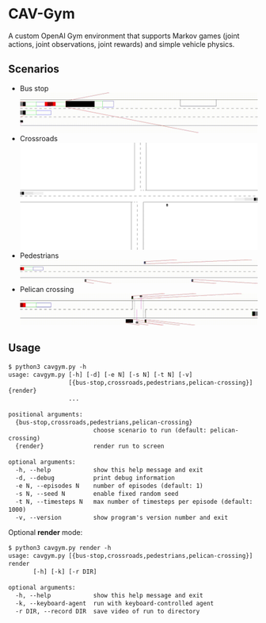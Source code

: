 # CAV-Gym
A custom OpenAI Gym environment that supports Markov games (joint actions, joint observations, joint rewards) and simple vehicle physics.

## Scenarios

- Bus stop
![](demos/bus-stop.gif)
- Crossroads
![](demos/crossroads.gif)
- Pedestrians
![](demos/pedestrians.gif)
- Pelican crossing
![](demos/pelican-crossing.gif)

## Usage
```
$ python3 cavgym.py -h                  
usage: cavgym.py [-h] [-d] [-e N] [-s N] [-t N] [-v]
                 [{bus-stop,crossroads,pedestrians,pelican-crossing}] {render}
                 ...

positional arguments:
  {bus-stop,crossroads,pedestrians,pelican-crossing}
                        choose scenario to run (default: pelican-crossing)
  {render}              render run to screen

optional arguments:
  -h, --help            show this help message and exit
  -d, --debug           print debug information
  -e N, --episodes N    number of episodes (default: 1)
  -s N, --seed N        enable fixed random seed
  -t N, --timesteps N   max number of timesteps per episode (default: 1000)
  -v, --version         show program's version number and exit
```

Optional **render** mode:
```
$ python3 cavgym.py render -h
usage: cavgym.py [{bus-stop,crossroads,pedestrians,pelican-crossing}] render
       [-h] [-k] [-r DIR]

optional arguments:
  -h, --help            show this help message and exit
  -k, --keyboard-agent  run with keyboard-controlled agent
  -r DIR, --record DIR  save video of run to directory
```

